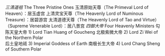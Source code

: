 *三清道祖*   The Three Pristine Ones
玉清原始天尊（The Primeval Lord of Heaven）：居玉虚宫
上清灵宝天尊（The Heavenly Lord of Numinous Treasure）：居碧游宫
太清道德天尊（The Heavenly Lord of Tao and Virtue）（Supreme Venerable Lord）：居八景宫
*四御大帝*   Four Heavenly Ministers
勾陈天皇大帝   1) Lord Tian Huang of Goucheng
北极紫微大帝   2) Lord Zi Wei of the Northern Polar  
后土皇地祗   3) Imperial Goddess of Earth 
南极长生大帝   4) Lord Chang Sheng of Southern Polar 
